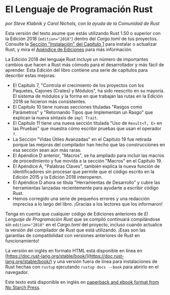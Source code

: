 # El Lenguaje de Programación Rust

*por Steve Klabnik y Carol Nichols, con la ayuda de la Comunidad de Rust*

Esta versión del texto asume que estás utilizando Rust 1.50 o superior con
la Edición 2018 (`edition="2018"`) dentro del *Cargo.toml* de tus proyectos.
Consulte la [Sección "Instalación" del Capítulo 1][install] para instalar o
actualizar Rust, y mira el [Apéndice de Ediciones][editions] para más información.

La Edición 2018 del lenguaje Rust incluye un número de importantes cambios que
hacen a Rust más cómodo para el desarrollador y más fácil de aprender. Esta Edición
del libro contiene una serie de capítulos para describir estas mejoras:

- El Capítulo 7, "Controla el crecimiento de los proyectos con los Paquetes, Cajones (Crates) y Módulos",
  ha sido reescrito en su mayoría. El sistema de módulos y la forma en que trabajan las rutas
  en la Edición 2018 se hicieron más consistentes.
- El Capítulo 10 tiene nuevas secciones tituladas "Rasgos como Parámetros" y "Retornando Tipos
  que Implementan un Rasgo" que explican la nueva sintaxis de `impl Trait`.
- El Capítulo 11 tiene una nueva sección titulada "Uso de `Result<T, E>` en las Pruebas" que muestra
  cómo escribir pruebas que usan el operador `?`.
- La Sección "Vidas Útiles Avanzadas" en el Capítulo 19 fue retirada porque las mejoras
  del compilador han hecho que las construcciones en esa sección sean aún más raras.
- El Apéndice D anterior, "Macros", se ha ampliado para incluir las macros de procedimiento
  y fue movida a la sección "Macros" en el Capítulo 19.
- El Apéndice A, "Palabras Claves", también explica la nueva función de identificadores sin
  procesar que permite que el código escrito en la Edición 2015 y la Edición 2018 interoperen.
- El Apéndice D ahora se titula "Herramientas de Desarrollo" y cubre las herramientas lanzadas
  recientemente para ayudarte a escribir código Rust.
- Hemos corregido una serie de pequeños errores y una redacción imprecisa a lo largo del libro.
  ¡Gracias a los lectores que los informaron!

Tenga en cuenta que cualquier código de Ediciones anteriores de *El Lenguaje de Programación Rust*
que se compiló continuará compilándose sin `edition="2018"` en el *Cargo.toml* del proyecto, incluso
cuando actualice la versión del compilador de Rust que está utilizando. ¡Esas son las garantías de
compatibilidad con versiones anteriores de Rust en funcionamiento!

La versión en inglés en formato HTML está disponible en línea en
[https://doc.rust-lang.org/stable/book/](https://doc.rust-lang.org/stable/book/)
y una versión fuera de línea para instalaciones de Rust hechas con `rustup`
ejecutando `rustup docs --book` para abrirlo en el navegador.

Este texto está disponible en inglés en [paperback and ebook format from No Starch
Press][nsprust].

[install]: ch01-01-installation.html
[editions]: appendix-05-editions.html
[nsprust]: https://nostarch.com/rust
